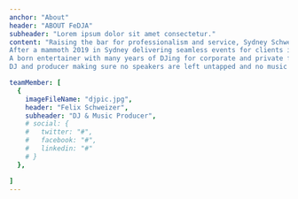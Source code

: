 ```yaml
---
anchor: "About"
header: "ABOUT FeDJA"
subheader: "Lorem ipsum dolor sit amet consectetur."
content: "Raising the bar for professionalism and service, Sydney Schweezzy knows how to bring up the energy of any crowd and unite a room with his infectious mix of music tailored to any event.
After a mammoth 2019 in Sydney delivering seamless events for clients including Mercedes Benz and Westfield –  and performing at of the harbour city’s best venues – Schweezzy is pumped for 2020 and is now available for your next summer event. 
A born entertainer with many years of DJing for corporate and private functions in the United States, Germany,  and Sydney, he can spin RnB, commercial tunes, dance, top 40 remixes, classic retro anthems and whatever else is required.
DJ and producer making sure no speakers are left untapped and no music is left unheard. Available for your next function in Sydney, Australia."

teamMember: [
  {
    imageFileName: "djpic.jpg",
    header: "Felix Schweizer",
    subheader: "DJ & Music Producer",
    # social: {
    #   twitter: "#",
    #   facebook: "#",
    #   linkedin: "#"
    # }
  },

]
---
```

